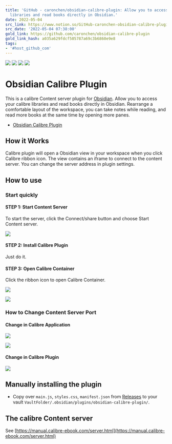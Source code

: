 ```yaml
---
title: 'GitHub - caronchen/obsidian-calibre-plugin: Allow you to access your calibre
  libraries and read books directly in Obsidian.'
date: 2022-05-04
src_link: https://www.notion.so/GitHub-caronchen-obsidian-calibre-plugin-Allow-you-to-access-your-calibre-libraries-and-read-book-06ea0297a8c24846964cfee9697aeb7e
src_date: '2022-05-04 07:38:00'
gold_link: https://github.com/caronchen/obsidian-calibre-plugin
gold_link_hash: a035a629fdcf505787a69c3b6860e9e8
tags:
- '#host_github_com'
---
```


[![](https://camo.githubusercontent.com/b9f2c5865db968d0342ee37a41f243a459587df49e8f652823395d7d5c7e63a0/68747470733a2f2f696d672e736869656c64732e696f2f6769746875622f762f7461672f6361726f6e6368656e2f6f6273696469616e2d63616c696272652d706c7567696e)](https://camo.githubusercontent.com/b9f2c5865db968d0342ee37a41f243a459587df49e8f652823395d7d5c7e63a0/68747470733a2f2f696d672e736869656c64732e696f2f6769746875622f762f7461672f6361726f6e6368656e2f6f6273696469616e2d63616c696272652d706c7567696e) [![](https://camo.githubusercontent.com/60f5144830389651fb89cd2e86294761dcdfc6e217c873b47add0d996b1c66e5/68747470733a2f2f696d672e736869656c64732e696f2f6769746875622f646f776e6c6f6164732f6361726f6e6368656e2f6f6273696469616e2d63616c696272652d706c7567696e2f746f74616c)](https://camo.githubusercontent.com/60f5144830389651fb89cd2e86294761dcdfc6e217c873b47add0d996b1c66e5/68747470733a2f2f696d672e736869656c64732e696f2f6769746875622f646f776e6c6f6164732f6361726f6e6368656e2f6f6273696469616e2d63616c696272652d706c7567696e2f746f74616c) [![](https://camo.githubusercontent.com/a5543cf5b9e087376ad64de13b6a9e75f89c5d972d2d44de47a5a3383e21e2b5/68747470733a2f2f696d672e736869656c64732e696f2f6769746875622f72656c656173652d646174652f6361726f6e6368656e2f6f6273696469616e2d63616c696272652d706c7567696e)](https://camo.githubusercontent.com/a5543cf5b9e087376ad64de13b6a9e75f89c5d972d2d44de47a5a3383e21e2b5/68747470733a2f2f696d672e736869656c64732e696f2f6769746875622f72656c656173652d646174652f6361726f6e6368656e2f6f6273696469616e2d63616c696272652d706c7567696e) [![](https://camo.githubusercontent.com/657000c663f9f431ee5daba6f3a2d149dfefa1aa4863e92bc50ab34ba51c1b4a/68747470733a2f2f696d672e736869656c64732e696f2f6769746875622f6c6173742d636f6d6d69742f6361726f6e6368656e2f6f6273696469616e2d63616c696272652d706c7567696e)](https://camo.githubusercontent.com/657000c663f9f431ee5daba6f3a2d149dfefa1aa4863e92bc50ab34ba51c1b4a/68747470733a2f2f696d672e736869656c64732e696f2f6769746875622f6c6173742d636f6d6d69742f6361726f6e6368656e2f6f6273696469616e2d63616c696272652d706c7567696e)


Obsidian Calibre Plugin
=======================


This is a calibre Content server plugin for [Obsidian](https://obsidian.md). Allow you to access your calibre libraries and read books directly in Obsidian. Rearrange a comfortable layout of the workspace, you can take notes while reading, and read more books at the same time by opening more panes.


* [Obsidian Calibre Plugin](#obsidian-calibre-plugin)


How it Works
------------


Calibre plugin will open a Obsidian view in your workspace when you click Calibre ribbon icon. The view contains an iframe to connect to the content server. You can change the server address in plugin settings.


How to use
----------


### Start quickly


#### STEP 1: Start Content Server


To start the server, click the Connect/share button and choose Start Content server.


[![](https://user-images.githubusercontent.com/150803/143490663-afc3b418-a36e-422a-bab7-97b09237b507.png)](https://user-images.githubusercontent.com/150803/143490663-afc3b418-a36e-422a-bab7-97b09237b507.png)


#### STEP 2: Install Calibre Plugin


Just do it.


#### STEP 3: Open Calibre Container


Click the ribbon icon to open Calibre Container.


[![](https://user-images.githubusercontent.com/150803/143490701-b7eedf79-b555-49e7-ad67-1a55da714c46.png)](https://user-images.githubusercontent.com/150803/143490701-b7eedf79-b555-49e7-ad67-1a55da714c46.png)


[![](https://user-images.githubusercontent.com/150803/143516737-05d428df-88fc-40a9-a26b-cd163683d607.png)](https://user-images.githubusercontent.com/150803/143516737-05d428df-88fc-40a9-a26b-cd163683d607.png)


### How to Change Content Server Port


#### Change in Calibre Application


[![](https://user-images.githubusercontent.com/150803/143490820-094fd57d-8150-4b82-a678-a81e3f15614e.png)](https://user-images.githubusercontent.com/150803/143490820-094fd57d-8150-4b82-a678-a81e3f15614e.png)


[![](https://user-images.githubusercontent.com/150803/143490891-58dcb930-c0c6-40ee-9256-ab25164a77ec.png)](https://user-images.githubusercontent.com/150803/143490891-58dcb930-c0c6-40ee-9256-ab25164a77ec.png)


#### Change in Calibre Plugin


[![](https://user-images.githubusercontent.com/150803/143490977-89e98839-0861-44c5-a002-b855a26f00ae.png)](https://user-images.githubusercontent.com/150803/143490977-89e98839-0861-44c5-a002-b855a26f00ae.png)


Manually installing the plugin
------------------------------


* Copy over `main.js`, `styles.css`, `manifest.json` from [Releases](https://github.com/caronchen/obsidian-calibre-plugin/releases) to your vault `VaultFolder/.obsidian/plugins/obsidian-calibre-plugin/`.


The calibre Content server
--------------------------


See [https://manual.calibre-ebook.com/server.html](https://manual.calibre-ebook.com/server.html)